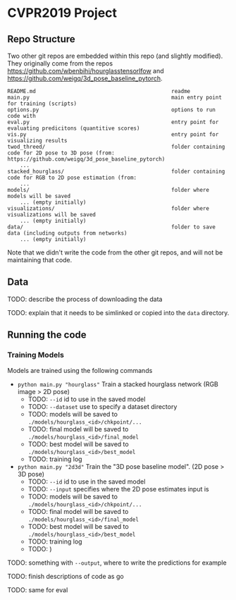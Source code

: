 # CVPR2019 Project

## Repo Structure

Two other git repos are embedded within this repo (and slightly modified). They originally come 
from the repos https://github.com/wbenbihi/hourglasstensorlfow and 
https://github.com/weigq/3d_pose_baseline_pytorch. 

~~~~ 
README.md                                           readme
main.py                                             main entry point for training (scripts)
options.py                                          options to run code with
eval.py                                             entry point for evaluating predicitons (quantitive scores)
vis.py                                              entry point for visualizing results
twod_threed/                                        folder containing code for 2D pose to 3D pose (from: https://github.com/weigq/3d_pose_baseline_pytorch)
    ...
stacked_hourglass/                                  folder containing code for RGB to 2D pose estimation (from: 
    ...                                      
models/                                             folder where models will be saved
    ... (empty initially)
visualizations/                                     folder where visualizations will be saved
    ... (empty initially)                            
data/                                               folder to save data (including outputs from networks)
    ... (empty initially)
~~~~

Note that we didn't write the code from the other git repos, and will not be maintaining that code.

## Data

TODO: describe the process of downloading the data

TODO: explain that it needs to be simlinked or copied into the `data` directory.

## Running the code

### Training Models
Models are trained using the following commands

- `python main.py "hourglass"` Train a stacked hourglass network (RGB image > 2D pose)
    - TODO: `--id` id to use in the saved model
    - TODO: `--dataset` use to specify a dataset directory
    - TODO: models will be saved to `./models/hourglass_<id>/chkpoint/...`
    - TODO: final model will be saved to `./models/hourglass_<id>/final_model`
    - TODO: best model will be saved to `./models/hourglass_<id>/best_model`
    - TODO: training log 
- `python main.py "2d3d"` Train the "3D pose baseline model". (2D pose > 3D pose)
    - TODO: `--id` id to use in the saved model
    - TODO: `--input` specifies where the 2D pose estimates input is 
    - TODO: models will be saved to `./models/hourglass_<id>/chkpoint/...`
    - TODO: final model will be saved to `./models/hourglass_<id>/final_model`
    - TODO: best model will be saved to `./models/hourglass_<id>/best_model`
    - TODO: training log 
    - TODO: )

TODO: something with `--output`, where to write the predictions for example


TODO: finish descriptions of code as go

TODO: same for eval 